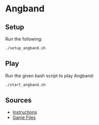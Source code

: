 # Angband

## Setup

Run the following:

```bash
./setup_angband.sh
```

## Play

Run the given bash script to play Angband:

```bash
./start_angband.sh
```

 ## Sources

- [Instructions](http://rephial.org/help/) 
- [Game Files](http://rephial.org/)
